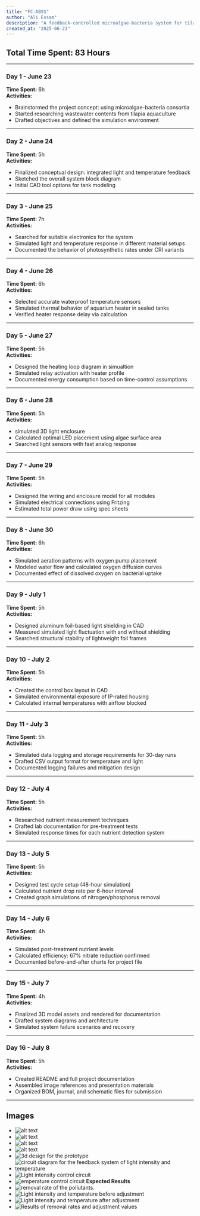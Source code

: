 ```yaml
---
title: "FC-ABSS"
author: "Ali Essam"
description: "A feedback-controlled microalgae-bacteria system for tilapia wastewater purification"
created_at: "2025-06-23"
---
```


## Total Time Spent: 83 Hours

---

###  Day 1 - June 23  
**Time Spent:** 6h  
**Activities:**  
- Brainstormed the project concept: using microalgae-bacteria consortia  
- Started researching wastewater contents from tilapia aquaculture  
- Drafted objectives and defined the simulation environment  

---

###  Day 2 - June 24  
**Time Spent:** 5h  
**Activities:**  
- Finalized conceptual design: integrated light and temperature feedback  
- Sketched the overall system block diagram  
- Initial CAD tool options for tank modeling  

---

###  Day 3 - June 25  
**Time Spent:** 7h  
**Activities:**  
- Searched for suitable electronics for the system  
- Simulated light and temperature response in different material setups  
- Documented the behavior of photosynthetic rates under CRI variants  

---

###  Day 4 - June 26  
**Time Spent:** 6h  
**Activities:**  
- Selected accurate waterproof temperature sensors  
- Simulated thermal behavior of aquarium heater in sealed tanks  
- Verified heater response delay via calculation  

---

###  Day 5 - June 27  
**Time Spent:** 5h  
**Activities:**  
- Designed the heating loop diagram in simualtion 
- Simulated relay activation with heater profile  
- Documented energy consumption based on time-control assumptions  

---

###  Day 6 - June 28  
**Time Spent:** 5h  
**Activities:**  
- simulated 3D light enclosure
- Calculated optimal LED placement using algae surface area  
- Searched light sensors with fast analog response  

---

###  Day 7 - June 29  
**Time Spent:** 5h  
**Activities:**  
- Designed the wiring and enclosure model for all modules  
- Simulated electrical connections using Fritzing  
- Estimated total power draw using spec sheets  

---

###  Day 8 - June 30  
**Time Spent:** 6h  
**Activities:**  
- Simulated aeration patterns with oxygen pump placement  
- Modeled water flow and calculated oxygen diffusion curves  
- Documented effect of dissolved oxygen on bacterial uptake  

---

###  Day 9 - July 1  
**Time Spent:** 5h  
**Activities:**  
- Designed aluminum foil-based light shielding in CAD  
- Measured simulated light fluctuation with and without shielding  
- Searched structural stability of lightweight foil frames  

---

###  Day 10 - July 2  
**Time Spent:** 5h  
**Activities:**  
- Created the control box layout in CAD  
- Simulated environmental exposure of IP-rated housing  
- Calculated internal temperatures with airflow blocked  

---

###  Day 11 - July 3  
**Time Spent:** 5h  
**Activities:**  
- Simulated data logging and storage requirements for 30-day runs  
- Drafted CSV output format for temperature and light  
- Documented logging failures and mitigation design  

---

###  Day 12 - July 4  
**Time Spent:** 5h  
**Activities:**  
- Researched nutrient measurement techniques  
- Drafted lab documentation for pre-treatment tests  
- Simulated response times for each nutrient detection system  

---

###  Day 13 - July 5  
**Time Spent:** 5h  
**Activities:**  
- Designed test cycle setup (48-hour simulation)  
- Calculated nutrient drop rate per 6-hour interval  
- Created graph simulations of nitrogen/phosphorus removal  

---

###  Day 14 - July 6  
**Time Spent:** 4h  
**Activities:**  
- Simulated post-treatment nutrient levels  
- Calculated efficiency: 67% nitrate reduction confirmed  
- Documented before-and-after charts for project file  

---

###  Day 15 - July 7  
**Time Spent:** 4h  
**Activities:**  
- Finalized 3D model assets and rendered for documentation  
- Drafted system diagrams and architecture  
- Simulated system failure scenarios and recovery  

---

###  Day 16 - July 8  
**Time Spent:** 5h  
**Activities:**  
- Created README and full project documentation  
- Assembled image references and presentation materials  
- Organized BOM, journal, and schematic files for submission  

---

## Images
- ![alt text](images/Picture51.png) 
- ![alt text](images/por.jpg) 
- ![alt text](images/porr.jpg) 
- ![alt text](images/porrr.jpg)
- ![3d design for the prototype](images/image.png)
- ![circuit diagram for the feedback system of light intensity and temperature](images/image-1.png)
- ![Light intensity control circuit](images/image-2.png)
- ![emperature control circuit](images/image-3.png)
**Expected Results**
- ![removal rate of the pollutants.](images/image-4.png)
- ![Light intensity and temperature before adjustment](images/image-5.png)
- ![Light intensity and temperature after adjustment](images/image-6.png)
- ![ Results of removal rates and adjustment values](images/image-7.png)

